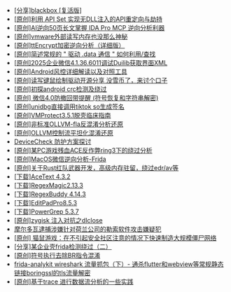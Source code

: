 + [[分享]blackbox [复活版]](https://bbs.kanxue.com/thread-286308.htm)
+ [[原创]利用 API Set 实现无DLL注入的API重定向与劫持](https://bbs.kanxue.com/thread-286823.htm)
+ [[原创]AI逆向50页长文掌握 IDA Pro MCP 逆向分析利器](https://bbs.kanxue.com/thread-286813.htm)
+ [[原创]vmware外部读写内存也没那么神秘](https://bbs.kanxue.com/thread-284956.htm)
+ [[原创]ttEncrypt加密逆向分析（详细版）](https://bbs.kanxue.com/thread-286273.htm)
+ [[原创]简述常规的 " 驱动 .data 通信 " 如何利用/查找](https://bbs.kanxue.com/thread-285348.htm)
+ [[原创]2025企业微信4.1.36.6011调试Duilib获取界面XML](https://bbs.kanxue.com/thread-286450.htm)
+ [[原创]Android风控详细解读以及对照工具](https://bbs.kanxue.com/thread-286120.htm)
+ [[原创]读写键鼠绘制驱动开源分享 没雪币了，来讨个口子](https://bbs.kanxue.com/thread-286756.htm)
+ [[原创]初探android crc检测及绕过](https://bbs.kanxue.com/thread-285790.htm)
+ [[原创] 微信4.0防撤回带提醒 (符号恢复和字符串解密)](https://bbs.kanxue.com/thread-286611.htm)
+ [[原创]unidbg直接调用tiktok so生成签名](https://bbs.kanxue.com/thread-285623.htm)
+ [[原创]VMProtect3.5.1脱壳临床指南](https://bbs.kanxue.com/thread-286780.htm)
+ [[原创]非标准OLLVM-fla反混淆分析还原](https://bbs.kanxue.com/thread-286549.htm)
+ [[原创]OLLVM控制流平坦化混淆还原](https://bbs.kanxue.com/thread-286151.htm)
+ [DeviceCheck 防护方案探讨](https://bbs.kanxue.com/thread-281819.htm)
+ [[原创]某PC游戏残血ACE反作弊ring3下的绕过分析](https://bbs.kanxue.com/thread-284667.htm)
+ [[原创]MacOS微信逆向分析-Frida](https://bbs.kanxue.com/thread-266041.htm)
+ [[原创]关于Rust红队武器开发，高级内存驻留，绕过edr/av等](https://bbs.kanxue.com/thread-286302.htm)
+ [[下载]AceText 4.3.2](https://bbs.kanxue.com/thread-286829.htm)
+ [[下载]RegexMagic2.13.3](https://bbs.kanxue.com/thread-286828.htm)
+ [[下载]RegexBuddy 4.14.3](https://bbs.kanxue.com/thread-286827.htm)
+ [[下载]EditPadPro8.5.3](https://bbs.kanxue.com/thread-286826.htm)
+ [[下载]PowerGrep 5.3.7](https://bbs.kanxue.com/thread-286825.htm)
+ [[原创]zygisk 注入对抗之dlclose](https://bbs.kanxue.com/thread-286801.htm)
+ [摩尔多瓦逮捕涉嫌针对荷兰公司的勒索软件攻击嫌疑犯](https://bbs.kanxue.com/thread-286830.htm)
+ [[原创] 猫鼠游戏：在不引起安全社区注意的情况下快速制造大规模僵尸网络](https://bbs.kanxue.com/thread-281983.htm)
+ [[分享]某企业壳frida检测绕过（二）](https://bbs.kanxue.com/thread-285964.htm)
+ [[原创]符号执行去除BR指令混淆](https://bbs.kanxue.com/thread-280737.htm)
+ [frida-analykit   wireshark 流量抓包（下）- 通杀flutter和webview等常规静态链接boringssl的tls流量解密](https://bbs.kanxue.com/thread-286620.htm)
+ [[原创]基于trace 进行数据流分析的一些实践](https://bbs.kanxue.com/thread-285243.htm)
